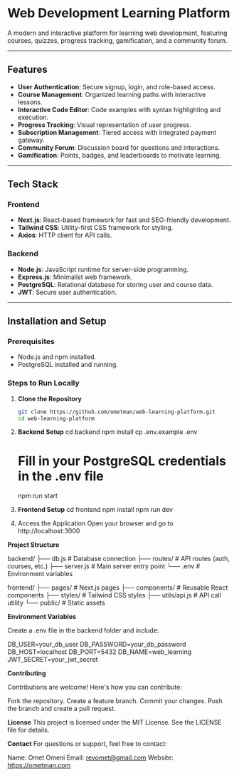 # Web Development Learning Platform

A modern and interactive platform for learning web development, featuring courses, quizzes, progress tracking, gamification, and a community forum.

---

## Features

- **User Authentication**: Secure signup, login, and role-based access.
- **Course Management**: Organized learning paths with interactive lessons.
- **Interactive Code Editor**: Code examples with syntax highlighting and execution.
- **Progress Tracking**: Visual representation of user progress.
- **Subscription Management**: Tiered access with integrated payment gateway.
- **Community Forum**: Discussion board for questions and interactions.
- **Gamification**: Points, badges, and leaderboards to motivate learning.

---

## Tech Stack

### Frontend
- **Next.js**: React-based framework for fast and SEO-friendly development.
- **Tailwind CSS**: Utility-first CSS framework for styling.
- **Axios**: HTTP client for API calls.

### Backend
- **Node.js**: JavaScript runtime for server-side programming.
- **Express.js**: Minimalist web framework.
- **PostgreSQL**: Relational database for storing user and course data.
- **JWT**: Secure user authentication.

---

## Installation and Setup

### Prerequisites
- Node.js and npm installed.
- PostgreSQL installed and running.

### Steps to Run Locally

1. **Clone the Repository**
   ```bash
   git clone https://github.com/ometman/web-learning-platform.git
   cd web-learning-platform


2. **Backend Setup**
   cd backend
   npm install
   cp .env.example .env
   # Fill in your PostgreSQL credentials in the .env file
   npm run start

3. **Frontend Setup**
   cd frontend
   npm install
   npm run dev

4. Access the Application Open your browser and go to http://localhost:3000

**Project Structure**

backend/
├── db.js                 # Database connection
├── routes/               # API routes (auth, courses, etc.)
├── server.js             # Main server entry point
└── .env                  # Environment variables

frontend/
├── pages/                # Next.js pages
├── components/           # Reusable React components
├── styles/               # Tailwind CSS styles
├── utils/api.js          # API call utility
└── public/               # Static assets

**Environment Variables**

Create a .env file in the backend folder and include:

DB_USER=your_db_user
DB_PASSWORD=your_db_password
DB_HOST=localhost
DB_PORT=5432
DB_NAME=web_learning
JWT_SECRET=your_jwt_secret


**Contributing**

Contributions are welcome! Here's how you can contribute:

Fork the repository.
Create a feature branch.
Commit your changes.
Push the branch and create a pull request.

**License**
This project is licensed under the MIT License. See the LICENSE file for details.


**Contact**
For questions or support, feel free to contact:

Name: Omet Omeni
Email: revomet@gmail.com
Website: https://ometman.com

